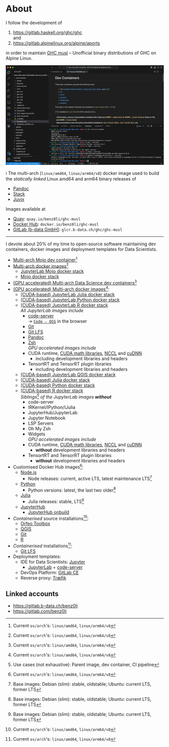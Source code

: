 # About

I follow the development of

1. <https://gitlab.haskell.org/ghc/ghc>  
   and
1. <https://gitlab.alpinelinux.org/alpine/aports>

in order to maintain [GHC musl](https://github.com/benz0li/ghc-musl) –
Unofficial binary distributions of GHC on Alpine Linux.

![Screenshot](https://raw.githubusercontent.com/benz0li/ghc-musl/main/.devcontainer/assets/screenshots/ghc.png)

ℹ️ The multi-arch (`linux/amd64`, `linux/arm64/v8`) docker image used to build the
*statically linked* Linux amd64 and arm64 binary releases of

* [Pandoc](https://github.com/jgm/pandoc)
* [Stack](https://github.com/commercialhaskell/stack)
* [Juvix](https://github.com/anoma/juvix)

Images available at

* [Quay](https://quay.io/repository/benz0li/ghc-musl):
  `quay.io/benz0li/ghc-musl`
* [Docker Hub](https://hub.docker.com/r/benz0li/ghc-musl):
  `docker.io/benz0li/ghc-musl`
* [GitLab (b-data GmbH)](https://gitlab.b-data.ch/ghc/ghc-musl/container_registry/381):
  `glcr.b-data.ch/ghc/ghc-musl`

---

I devote about 20% of my time to open-source software maintaining dev
containers, docker images and deployment templates for Data Scientists.

* [Multi-arch Mojo dev container](https://github.com/benz0li/mojo-dev-container)[^1]
* [Multi-arch docker images](https://gitlab.b-data.ch/explore?name=Multi-arch+Docker+Image&sort=latest_activity_desc)[^1]
  * [JupyterLab Mojo docker stack](https://github.com/b-data/jupyterlab-mojo-docker-stack)
  * [Mojo docker stack](https://github.com/b-data/mojo-docker-stack)
* [(GPU accelerated) Multi-arch Data Science dev containers](https://github.com/b-data/data-science-devcontainers)[^1]
* [(GPU accelerated) Multi-arch docker images](https://gitlab.b-data.ch/explore?name=Multi-arch+Docker+Image+CUDA&sort=latest_activity_desc)[^1]:
  * [(CUDA-based) JupyterLab Julia docker stack](https://github.com/b-data/jupyterlab-julia-docker-stack)
  * [(CUDA-based) JupyterLab Python docker stack](https://github.com/b-data/jupyterlab-python-docker-stack)
  * [(CUDA-based) JupyterLab R docker stack](https://github.com/b-data/jupyterlab-r-docker-stack)  
    *All JupyterLab images include*
    * [code-server](https://github.com/cdr/code-server)  
      → [`Code - OSS`](https://github.com/microsoft/vscode) in the browser
    * [Git](https://git-scm.com)
    * [Git LFS](https://git-lfs.github.com)
    * [Pandoc](https://pandoc.org)
    * [Zsh](http://zsh.sourceforge.net)  
    *GPU accelerated images include*
    * CUDA runtime,
      [CUDA math libraries](https://developer.nvidia.com/gpu-accelerated-libraries),
      [NCCL](https://developer.nvidia.com/nccl) and
      [cuDNN](https://developer.nvidia.com/cudnn)
      * including development libraries and headers
    * TensortRT and TensorRT plugin libraries
      * including development libraries and headers
  * [(CUDA-based) JupyterLab QGIS docker stack](https://github.com/b-data/jupyterlab-qgis-docker-stack)
  * [(CUDA-based) Julia docker stack](https://github.com/b-data/julia-docker-stack)
  * [(CUDA-based) Python docker stack](https://github.com/b-data/python-docker-stack)
  * [(CUDA-based) R docker stack](https://github.com/b-data/r-docker-stack)  
    *Siblings[^2] of the JupyterLab images **without***
    * code-server
    * IRKernel/IPython/IJulia
    * JupyterHub/JupyterLab
    * Jupyter Notebook
    * LSP Servers
    * Oh My Zsh
    * Widgets  
    *GPU accelerated images include*
    * CUDA runtime,
      [CUDA math libraries](https://developer.nvidia.com/gpu-accelerated-libraries),
      [NCCL](https://developer.nvidia.com/nccl) and
      [cuDNN](https://developer.nvidia.com/cudnn)
      * **without** development libraries and headers
    * TensortRT and TensorRT plugin libraries
      * **without** development libraries and headers
* Customised Docker Hub images[^1]:
  * [Node.js](https://gitlab.b-data.ch/nodejs/nsi/container_registry)
    * Node releases: current, active LTS, latest maintenance LTS[^3]
  * [Python](https://gitlab.b-data.ch/python/psi/container_registry)
    * Python versions: latest, the last two older[^3]
  * [Julia](https://gitlab.b-data.ch/julia/jsi/container_registry)
    * Julia releases: stable, LTS[^3]
  * [JupyterHub](https://gitlab.b-data.ch/jupyterhub/jupyterhub/container_registry)
    * [JupyterHub onbuild](https://gitlab.b-data.ch/jupyterhub/jupyterhub-onbuild/container_registry)
* *Containerised* source installations[^1]:
  * [Orfeo Toolbox](https://github.com/b-data/otbsi)
  * [QGIS](https://github.com/b-data/qgissi)
  * [Git](https://github.com/b-data/gsi)
  * [R](https://github.com/b-data/rsi)
* *Containerised* installations[^1]:
  * [Git LFS](https://github.com/b-data/glfsi)
* Deployment templates:
  * IDE for Data Scientists: [Jupyter](https://gitlab.b-data.ch/docker/deployments/jupyter)
    * [JupyterLab](https://jupyter.org) + [code-server](https://github.com/coder/code-server)
  * DevOps Platform: [GitLab CE](https://gitlab.b-data.ch/docker/deployments/gitlab-ce)
  * Reverse proxy: [Træfik](https://gitlab.b-data.ch/docker/deployments/traefik)

## Linked accounts

* <https://gitlab.b-data.ch/benz0li>
* <https://gitlab.com/benz0li>

[^1]: Current `os/arch`'s: `linux/amd64`, `linux/arm64/v8`  
[^2]: Use cases (not exhaustive): Parent image, dev container, CI pipeline  
[^3]: Base images: Debian (slim): stable, oldstable; Ubuntu: current LTS, former LTS
